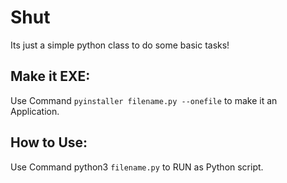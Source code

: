 # Shut
Its just a simple python class to do some basic tasks!

## Make it EXE:
Use Command `pyinstaller filename.py --onefile` to make it an Application.

## How to Use:
Use Command python3 `filename.py` to RUN as Python script.
